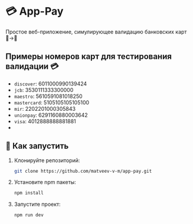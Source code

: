 # 💳 App-Pay

Простое веб-приложение, симулирующее валидацию банковских карт 📱→💸

## Примеры номеров карт для тестирования валидации 💳

- `discover`: 6011000990139424
- `jcb`: 3530111333300000  
- `maestro`: 5610591081018250
- `mastercard`: 5105105105105100
- `mir`: 2202201000305843
- `unionpay`: 6291160880003642
- `visa`: 4012888888881881
- 
## 🚀 Как запустить
1. Клонируйте репозиторий:
   ```bash   
   git clone https://github.com/matveev-v-m/app-pay.git
2. Установите npm пакеты:
    ```bash
    npm install
3. Запустите проект:
    ```bash
    npm run dev
    
